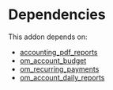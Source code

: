 # Dependencies

This addon depends on:

- [accounting_pdf_reports](https://github.com/bringout/odoomates/tree/bfb476157aa8db8b7c5dc55efa222017fb6d028a/odoo-bringout-odoomates-accounting_pdf_reports)
- [om_account_budget](https://github.com/bringout/odoomates/tree/bfb476157aa8db8b7c5dc55efa222017fb6d028a/odoo-bringout-odoomates-om_account_budget)
- [om_recurring_payments](https://github.com/bringout/odoomates/tree/bfb476157aa8db8b7c5dc55efa222017fb6d028a/odoo-bringout-odoomates-om_recurring_payments)
- [om_account_daily_reports](https://github.com/bringout/odoomates/tree/bfb476157aa8db8b7c5dc55efa222017fb6d028a/odoo-bringout-odoomates-om_account_daily_reports)
